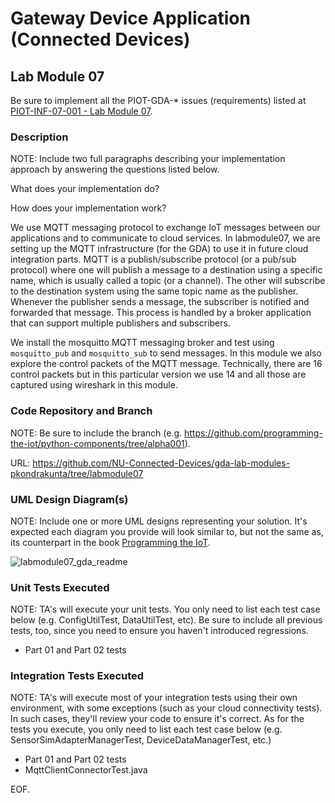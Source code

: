# Gateway Device Application (Connected Devices)

## Lab Module 07

Be sure to implement all the PIOT-GDA-* issues (requirements) listed at [PIOT-INF-07-001 - Lab Module 07](https://github.com/orgs/programming-the-iot/projects/1#column-10488499).

### Description

NOTE: Include two full paragraphs describing your implementation approach by answering the questions listed below.

What does your implementation do? 

How does your implementation work?

We use MQTT messaging protocol to exchange IoT messages between our applications and to communicate to cloud services. In labmodule07, we are setting up the MQTT infrastructure (for the GDA) to use it in future cloud integration parts. MQTT is a publish/subscribe protocol (or a pub/sub protocol) where one will publish a message to a destination using a specific name, which is usually called a topic (or a channel). The other will subscribe to the destination system using the same topic name as the publisher. Whenever the publisher sends a message, the subscriber is notified and forwarded that message. This process is handled by a broker application that can support multiple publishers and subscribers.

We install the mosquitto MQTT messaging broker and test using `mosquitto_pub` and `mosquitto_sub` to send messages. In this module we also explore the control packets of the MQTT message. Technically, there are 16 control packets but in this particular version we use 14 and all those are captured using wireshark in this module. 

### Code Repository and Branch

NOTE: Be sure to include the branch (e.g. https://github.com/programming-the-iot/python-components/tree/alpha001).

URL: https://github.com/NU-Connected-Devices/gda-lab-modules-pkondrakunta/tree/labmodule07

### UML Design Diagram(s)

NOTE: Include one or more UML designs representing your solution. It's expected each
diagram you provide will look similar to, but not the same as, its counterpart in the
book [Programming the IoT](https://learning.oreilly.com/library/view/programming-the-internet/9781492081401/).

![labmodule07_gda_readme](https://github.com/NU-Connected-Devices/lab-module-docs-pkondrakunta/blob/labmodule07/labmodule07/labmodule07_gda.png?raw=true)


### Unit Tests Executed

NOTE: TA's will execute your unit tests. You only need to list each test case below
(e.g. ConfigUtilTest, DataUtilTest, etc). Be sure to include all previous tests, too,
since you need to ensure you haven't introduced regressions.

- Part 01 and Part 02 tests  

### Integration Tests Executed

NOTE: TA's will execute most of your integration tests using their own environment, with
some exceptions (such as your cloud connectivity tests). In such cases, they'll review
your code to ensure it's correct. As for the tests you execute, you only need to list each
test case below (e.g. SensorSimAdapterManagerTest, DeviceDataManagerTest, etc.)

- Part 01 and Part 02 tests 
- MqttClientConnectorTest.java

EOF.

